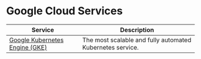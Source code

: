 # Google Cloud Services

| Service                                                                       | Description                                               |
|-------------------------------------------------------------------------------|-----------------------------------------------------------|
| [Google Kubernetes Engine (GKE)](https://cloud.google.com/kubernetes-engine/) | The most scalable and fully automated Kubernetes service. |